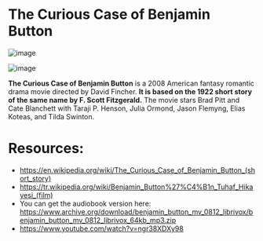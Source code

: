 
# The Curious Case of Benjamin Button

![image](https://github.com/mr-Ucar/2023-2024/assets/116120748/81d022a4-5f0a-419e-a39a-15d96ff8f619)

![image](https://github.com/mr-Ucar/2023-2024/assets/116120748/3928c473-1a93-41cb-9794-bef54716d4e8)

**The Curious Case of Benjamin Button** is a 2008 American fantasy romantic drama movie directed by David Fincher. 
**It is based on the 1922 short story of the same name by F. Scott Fitzgerald.** 
The movie stars Brad Pitt and Cate Blanchett with Taraji P. Henson, Julia Ormond, Jason Flemyng, Elias Koteas, and Tilda Swinton.


# Resources:
- https://en.wikipedia.org/wiki/The_Curious_Case_of_Benjamin_Button_(short_story)
- https://tr.wikipedia.org/wiki/Benjamin_Button%27%C4%B1n_Tuhaf_Hikayesi_(film)
- You can get the audiobook version here: https://www.archive.org/download/benjamin_button_mv_0812_librivox/benjamin_button_mv_0812_librivox_64kb_mp3.zip
- https://www.youtube.com/watch?v=ngr38XDXy98
